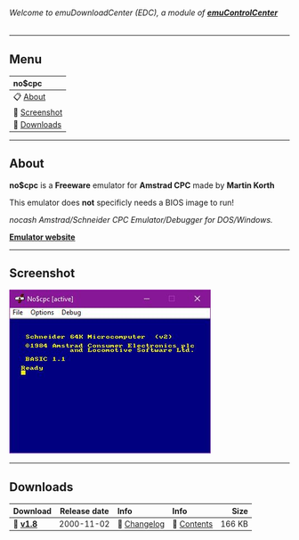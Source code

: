 ###### Welcome to emuDownloadCenter (EDC), a module of [**emuControlCenter**](https://github.com/PhoenixInteractiveNL/emuControlCenter/wiki)
***
## Menu
| **no$cpc** |
|:---------|
| :clipboard: [About](#about) |
| :sunrise: [Screenshot](#screenshot) |
| :floppy_disk: [Downloads](#downloads) |
***
## About
**no$cpc** is a **Freeware** emulator for **Amstrad CPC** made by **Martin Korth**

This emulator does **not** specificly needs a BIOS image to run!

_nocash Amstrad/Schneider CPC Emulator/Debugger for DOS/Windows._

[**Emulator website**](http://problemkaputt.de/index.htm)
***
## Screenshot
![](https://raw.githubusercontent.com/PhoenixInteractiveNL/edc-masterhook/master/downloadhooks/nocpc/nocpc_screen.jpg)
***
## Downloads
| Download | Release date  | Info       | Info       | Size       |
|:---------|:-------------:|:-----------|:-----------|-----------:|
| :floppy_disk: [**v1.8**](https://github.com/PhoenixInteractiveNL/edc-repo0001/raw/master/nocpc/1.8.7z) | 2000-11-02 | :page_facing_up: [Changelog](https://github.com/PhoenixInteractiveNL/edc-repo0001/blob/master/nocpc/1.8_changelog.txt) | :mag_right: [Contents](https://github.com/PhoenixInteractiveNL/edc-repo0001/blob/master/nocpc/1.8_contents.txt) | 166 KB |
